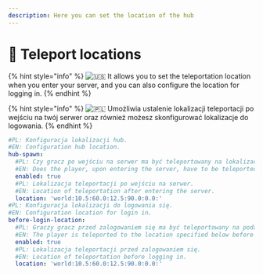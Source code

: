 ```yaml
---
description: Here you can set the location of the hub
---
```


# 🎥 Teleport locations

{% hint style="info" %}
<img src="https://twemoji.maxcdn.com/2/svg/1f1fa-1f1f8.svg" alt="🇺🇸" data-size="line"> It allows you to set the teleportation location when you enter your server, and you can also configure the location for logging in.
{% endhint %}

{% hint style="info" %}
<img src="https://twemoji.maxcdn.com/2/svg/1f1f5-1f1f1.svg" alt="🇵🇱" data-size="line"> Umożliwia ustalenie lokalizacji teleportacji po wejściu na twój serwer oraz również możesz skonfigurować lokalizacje do logowania.
{% endhint %}

```yaml
#PL: Konfiguracja lokalizacji hub.
#EN: Configuration hub location.
hub-spawn:
  #PL: Czy gracz po wejściu na serwer ma być teleportowany na lokalizacje podaną poniżej.
  #EN: Does the player, upon entering the server, have to be teleported to the location given below.
  enabled: true
  #PL: Lokalizacja teleportacji po wejściu na serwer.
  #EN: Location of teleportation after entering the server.
  location: 'world:10.5:60.0:12.5:90.0:0.0:'
#PL: Konfiguracja lokalizacji do logowania się.
#EN: Configuration location for login in.
before-login-location:
  #PL: Graczy gracz przed zalogowaniem się ma być teleportowany na podaną po niżej lokalizacje a po zalogowaniu się wracać na poprzednią?
  #EN: The player is teleported to the location specified below before logging in and then returned to the previous location after logging in?
  enabled: true
  #PL: Lokalizacja teleportacji przed zalogowaniem się.
  #EN: Location of teleportation before logging in.
  location: 'world:10.5:60.0:12.5:90.0:0.0:'
```
